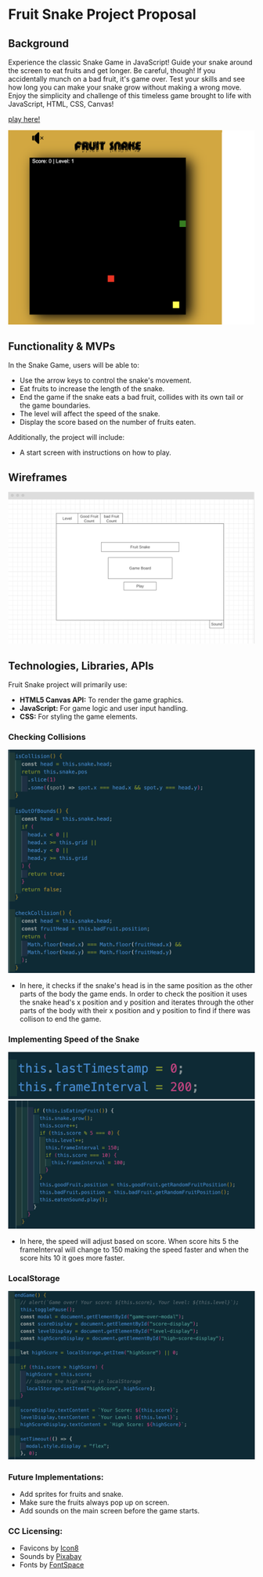 # Fruit Snake Project Proposal

## Background


Experience the classic Snake Game in JavaScript! Guide your snake around the screen to eat fruits and get longer. Be careful, though! If you accidentally munch on a bad fruit, it's game over. Test your skills and see how long you can make your snake grow without making a wrong move. Enjoy the simplicity and challenge of this timeless game brought to life with JavaScript, HTML, CSS, Canvas!

[play here!](https://farhatt18.github.io/Fruit-Snake/)

![Alt text](./assets/gameScreen.png)

## Functionality & MVPs

In the Snake Game, users will be able to:

- Use the arrow keys to control the snake's movement.
- Eat fruits to increase the length of the snake.
- End the game if the snake eats a bad fruit, collides with its own tail or the game boundaries.
- The level will affect the speed of the snake.
- Display the score based on the number of fruits eaten.

Additionally, the project will include:

- A start screen with instructions on how to play.

## Wireframes

![Alt text](./assets/wireFrame.png)

## Technologies, Libraries, APIs

Fruit Snake project will primarily use:

- **HTML5 Canvas API:** To render the game graphics.
- **JavaScript:** For game logic and user input handling.
- **CSS:** For styling the game elements.

### Checking Collisions

![Alt text](./assets/collision.png)

- In here, it checks if the snake's head is in the same position as the other parts of the body the game ends. In order to check the position it uses the snake head's x position and y position and iterates through the other parts of the body with their x position and y position to find if there was collison to end the game.

### Implementing Speed of the Snake

![Alt text](./assets/speed1.png)
![Alt text](./assets/speed2.png)

- In here, the speed will adjust based on score. When score hits 5 the frameInterval will change to 150 making the speed faster and when the score hits 10 it goes more faster.

### LocalStorage

![Alt text](./assets/localStorage.png)

### Future Implementations:

- Add sprites for fruits and snake.
- Make sure the fruits always pop up on screen.
- Add sounds on the main screen before the game starts.

### CC Licensing:

- Favicons by [Icon8](https://icons8.com/)
- Sounds by [Pixabay](https://pixabay.com/)
- Fonts by [FontSpace](https://www.fontspace.com/category/fancy)
